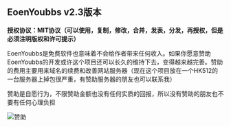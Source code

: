 ## EoenYoubbs v2.3版本
**授权协议：MIT协议（可以使用，复制，修改，合并，发表，分发，再授权，但是必须注明版权和许可提示）**

EoenYoubbs是免费软件也意味着不会给作者带来任何收入。如果你愿意赞助EoenYoubbs的开发或许这个项目还可以长久的维持下去，变得越来越完善。赞助的费用主要用来域名的续费和改善网站服务器（现在这个项目放在一个HK512的一台服务器上掉包很严重，有赞助服务器的朋友也可以联系我）

赞助是自愿行为，不限赞助金额也没有任何实质的回报，所以没有赞助的朋友也不要有任何心理负担

![赞助][1]

  [1]: https://youbbs.eoen.org/upload/files/1491763499.jpg
